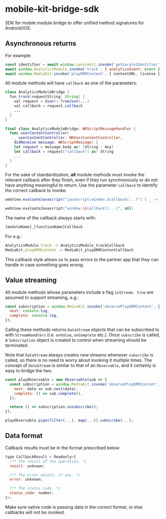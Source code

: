 # mobile-kit-bridge-sdk

SDK for mobile module bridge to offer unified method signatures for Android/iOS.

## Asynchronous returns

For example:

```javascript
const identifier = await window.LocaleKit.invoke('getLocaleIdentifier');
await window.AnalyticsModule.invoke('track', { analyticsEvent: event })
await window.MediaKit.invoke('playDRMContent', { contentURL, license })
```

All module methods will have `callback` as one of the parameters:

```java
class AnalyticsModuleBridge {
  fun track(requestString: String) {
    val request = Gson().fromJson(...)
    val callback = request.callback
    ...
  }
}
```

```swift
final class AnalyticsModuleBridge: WKScriptMessageHandler {
  func userContentController(
    _ userContentController: WKUserContentController,
    didReceive message: WKScriptMessage) {
    let request = message.body as! [String : Any]
    let callback = request["callback"] as! String
    ...
  }
}
```

For the sake of standardization, **all** module methods must invoke the relevant callback after they finish, even if they run synchronously or do not have anything meaningful to return. Use the parameter `callback` to identify the correct callback to invoke:

```java
webView.evaluateJavascript("javascript:window.$callback(...)") { _ -> }
```

```swift
webView.evaluateJavascript("window.\(callback)(...)", nil)
```

The name of the callback always starts with:

```javascript
[moduleName]_[functionName]Callback
```

For e.g.:

```javascript
AnalyticsModule.track -> AnalyticsModule_trackCallback
MediaKit.playDRMContent -> MediaKit_playDRMContentCallback
```

This callback style allows us to pass errors to the partner app that they can handle in case something goes wrong.

## Value streaming

All module methods whose parameters include a flag `isStream: true` are assumed to support streaming, e.g.:

```javascript
const subscription = window.MediaKit.invoke('observePlayDRMContent', { isStream: true, ... }).subscribe({
  next: console.log,
  complete: console.log,
});
```

Calling these methods returns `DataStream` objects that can be subscribed to with `StreamHandlers` (i.e. `onValue`, `onComplete` etc.). Once `subscribe` is called, a `Subscription` object is created to control when streaming should be terminated.

Note that `DataStream` always creates new streams whenever `subscribe` is called, so there is no need to worry about invoking it multiple times. The concept of `DataStream` is similar to that of an `Observable`, and it certainly is easy to bridge the two:

```javascript
const playObservable = new Observable(sub => {
  const subscription = window.MediaKit.invoke('observePlayDRMContent', { isStream: true, ... }).subscribe({ 
    next: data => sub.next(data),
    complete: () => sub.complete(),
  });

  return () => subscription.unsubscribe();
});

playObservable.pipe(filter(...), map(...)).subscribe(...);
```

## Data format

Callback results must be in the format prescribed below:

```javascript
type CallbackResult = Readonly<{
  /** The result of the operation. */
  result: unknown;

  /** The error object, if any. */
  error: unknown;

  /** The status code. */
  status_code: number;
}>;
```

Make sure native code is passing data in the correct format, or else callbacks will not be invoked.
